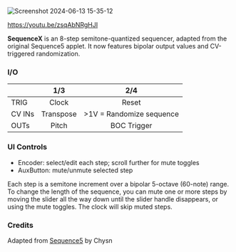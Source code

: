 ![Screenshot 2024-06-13 15-35-12](https://github.com/djphazer/O_C-Phazerville/assets/109086194/ee475e5b-1e4b-4e65-8da5-157fd4206858)

https://youtu.be/zsqAbNRgHJI

**SequenceX** is an 8-step semitone-quantized sequencer, adapted from the original Sequence5 applet. It now features bipolar output values and CV-triggered randomization.

### I/O

|        | 1/3 | 2/4 |
| ------ | :-: | :-: |
| TRIG   | Clock | Reset |
| CV INs | Transpose | >1V = Randomize sequence |
| OUTs   | Pitch | BOC Trigger |


### UI Controls
* Encoder: select/edit each step; scroll further for mute toggles
* AuxButton: mute/unmute selected step

Each step is a semitone increment over a bipolar 5-octave (60-note) range. To change the length of the sequence, you can mute one or more steps by moving the slider all the way down until the slider handle disappears, or using the mute toggles. The clock will skip muted steps.

### Credits
Adapted from [Sequence5](https://github.com/Chysn/O_C-HemisphereSuite/wiki/Sequence5) by Chysn